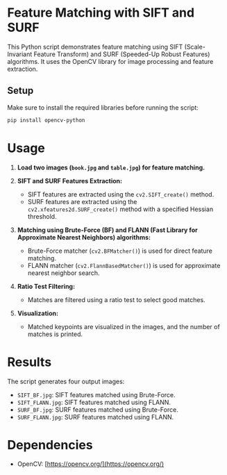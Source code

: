 # Feature Matching with SIFT and SURF

This Python script demonstrates feature matching using SIFT (Scale-Invariant Feature Transform) and SURF (Speeded-Up Robust Features) algorithms. It uses the OpenCV library for image processing and feature extraction.

## Setup

Make sure to install the required libraries before running the script:

```bash
pip install opencv-python
```
# Usage

1. **Load two images (`book.jpg` and `table.jpg`) for feature matching.**

2. **SIFT and SURF Features Extraction:**
   - SIFT features are extracted using the `cv2.SIFT_create()` method.
   - SURF features are extracted using the `cv2.xfeatures2d.SURF_create()` method with a specified Hessian threshold.

3. **Matching using Brute-Force (BF) and FLANN (Fast Library for Approximate Nearest Neighbors) algorithms:**
   - Brute-Force matcher (`cv2.BFMatcher()`) is used for direct feature matching.
   - FLANN matcher (`cv2.FlannBasedMatcher()`) is used for approximate nearest neighbor search.

4. **Ratio Test Filtering:**
   - Matches are filtered using a ratio test to select good matches.

5. **Visualization:**
   - Matched keypoints are visualized in the images, and the number of matches is printed.

# Results

The script generates four output images:

- `SIFT_BF.jpg`: SIFT features matched using Brute-Force.
- `SIFT_FLANN.jpg`: SIFT features matched using FLANN.
- `SURF_BF.jpg`: SURF features matched using Brute-Force.
- `SURF_FLANN.jpg`: SURF features matched using FLANN.

# Dependencies

- OpenCV: [https://opencv.org/](https://opencv.org/)
